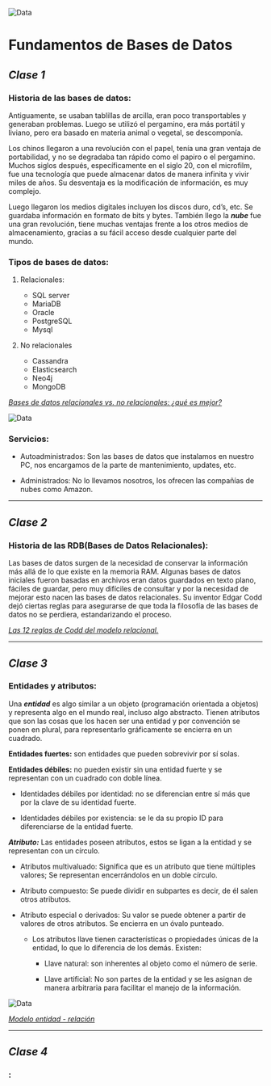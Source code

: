 ![Data](https://static.platzi.com/media/achievements/badge-fundamentos-de-bases-de-datos-cc5eff2a-a7e0-4110-af5d-a47b628611da.png)
# Fundamentos de Bases de Datos

## ___Clase 1___

### **Historia de las bases de datos:**

Antiguamente, se usaban tablillas de arcilla, eran poco transportables y generaban problemas. Luego se utilizó el pergamino, era más portátil y liviano, pero era basado en materia animal o vegetal, se descomponía.

Los chinos llegaron a una revolución con el papel, tenía una gran ventaja de portabilidad, y no se degradaba tan rápido como el papiro o el pergamino. Muchos siglos después, específicamente en el siglo 20, con el microfilm, fue una tecnología que puede almacenar datos de manera infinita y vivir miles de años. Su desventaja es la modificación de información, es muy complejo.

Luego llegaron los medios digitales incluyen los discos duro, cd’s, etc. Se guardaba información en formato de bits y bytes. También llego la ***nube*** fue una gran revolución, tiene muchas ventajas frente a los otros medios de almacenamiento, gracias a su fácil acceso desde cualquier parte del mundo.

### **Tipos de bases de datos:**

1. Relacionales:

    * SQL server
    * MariaDB
    * Oracle
    * PostgreSQL
    * Mysql

2. No relacionales

    * Cassandra
    * Elasticsearch
    * Neo4j
    * MongoDB

*[Bases de datos relacionales vs. no relacionales: ¿qué es mejor?](https://aukera.es/blog/bases-de-datos-relacionales-vs-no-relacionales/)*

![Data](https://aukera.es/blog/imagenes/SQL-vs-NoSQL.jpg)

### Servicios:

* Autoadministrados: Son las bases de datos que instalamos en nuestro PC, nos encargamos de la parte de mantenimiento, updates, etc.

* Administrados: No lo llevamos nosotros, los ofrecen las compañías de nubes como Amazon.
___

## ___Clase 2___

### **Historia de las RDB(Bases de Datos Relacionales):**

Las bases de datos surgen de la necesidad de conservar la información más allá de lo que existe en la memoria RAM. Algunas bases de datos iniciales fueron basadas en archivos eran datos guardados en texto plano, fáciles de guardar, pero muy difíciles de consultar y por la necesidad de mejorar esto nacen las bases de datos relacionales. Su inventor Edgar Codd dejó ciertas reglas para asegurarse de que toda la filosofía de las bases de datos no se perdiera, estandarizando el proceso.

*[Las 12 reglas de Codd del modelo relacional.](https://www.mindmeister.com/es/1079684487/las-12-reglas-de-codd-del-modelo-relacional?fullscreen=1#)*
___

## ___Clase 3___

### **Entidades y atributos:**

Una ***entidad*** es algo similar a un objeto (programación orientada a objetos) y representa algo en el mundo real, incluso algo abstracto. Tienen atributos que son las cosas que los hacen ser una entidad y por convención se ponen en plural, para representarlo gráficamente se encierra en un cuadrado.

**Entidades fuertes:** son entidades que pueden sobrevivir por sí solas.

**Entidades débiles:** no pueden existir sin una entidad fuerte y se representan con un cuadrado con doble línea.

* Identidades débiles por identidad: no se diferencian entre sí más que por la clave de su identidad fuerte.

* Identidades débiles por existencia: se le da su propio ID para diferenciarse de la entidad fuerte.

***Atributo:*** Las entidades poseen atributos, estos se ligan a la entidad y se representan con un círculo.

* Atributos multivaluado: Significa que es un atributo que tiene múltiples valores; Se representan encerrándolos en un doble círculo.

* Atributo compuesto: Se puede dividir en subpartes es decir, de él salen otros atributos.

* Atributo especial o derivados: Su valor se puede obtener a partir de valores de otros atributos. Se encierra en un óvalo punteado.

    * Los atributos llave tienen características o propiedades únicas de la entidad, lo que lo diferencia de los demás. Existen:

        * Llave natural: son inherentes al objeto como el número de serie.

        * Llave artificial: No son partes de la entidad y se les asignan de manera arbitraria para facilitar el manejo de la información.

![Data](https://static.platzi.com/media/user_upload/ENTIDAD%20LAPTOPS-4910405e-b261-44c6-9193-a68d85a92541.jpg)

*[Modelo entidad - relación ](https://www.youtube.com/watch?v=l5PDQtUVye8 "MODELO ENTIDAD - RELACIÓN (CONCEPTOS BÁSICOS)")*

___

## ___Clase 4___

### **:**